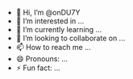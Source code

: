 - 👋 Hi, I’m @onDU7Y
- 👀 I’m interested in ...
- 🌱 I’m currently learning ...
- 💞️ I’m looking to collaborate on ...
- 📫 How to reach me ...
- 😄 Pronouns: ...
- ⚡ Fun fact: ...

<!---
onDU7Y/onDU7Y is a ✨ special ✨ repository because its `README.md` (this file) appears on your GitHub profile.
You can click the Preview link to take a look at your changes.
--->
